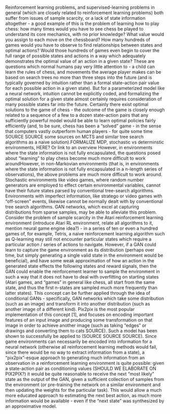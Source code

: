 Reinforcement learning problems, and supervised-learning problems in general (which are closely related to reinforcement learning problems) both suffer from issues of sample scarcity, or a lack of state information altogether - a good example of this is the problem of learning how to play chess: how many times would you have to see chess be played to understand its core mechanics, with no prior knowledge? What value would you assign to each move on the chessboard? How many hundreds of games would you have to observe to find relationships between states and optimal actions? Would those hundreds of games even begin to cover the full range of possible states and actions in a way which adequately demonstrates the optimal value of an action in a given state? 
These are questions which normal humans pay very little attention to - a child can learn the rules of chess, and movements the average player makes can be based on search trees no more than three steps into the future (and is typically governed by intuition rather than a formal state-action pair value for each possible action in a given state). But for a parameterized model like a neural network, intuition cannot be explicitly coded, and formalizing the optimal solution for a given state almost certainly requires consideration of many possible states far into the future. 
    Certainly there exist optimal solutions to the game of chess - the outcome of the game is closely enough related to a sequence of a few to a dozen state-action pairs that any sufficiently powerful model would be able to learn optimal policies fairly efficiently (and, to be sure, chess has been a “solved” game - in the sense that computers vastly outperform human players - for quite some time SOURCE SOURCE some sources on MCTS and similar tree search algorithms as a naive solution).FORMALIZE MDP, stochastic vs determinstic environments, HERE? Or link to an overview 
However, in environments where the state information is not fully encapsulated, the questions posed about “learning” to play chess become much more difficult to work aroundHowever, in non-Markovian environments (that is, in environments where the state information is not fully encapsulated in a n-length series of observations), the above problems are much more difficult to work around. Stochastic environments like video games, where random number generators are employed to effect certain environmental variables, cannot have their future states parsed by conventional tree-search algorithms. Environments with imperfect information, like stratego or video games with “off-screen” events, likewise cannot be normally dealt with by conventional tree search algorithms. 
GAN networks, which excel at capturing distributions from sparse samples, may be able to alleviate this problem. Consider the problem of sample scarcity in the Atari reinforcement learning environment (introduce Atari RL environment, relate all algorithms to it, mention neural game engine idea?) - in a series of ten or even a hundred games of, for example, Tetris, a naive reinforcement learning algorithm such as Q-learning may still not encounter particular states which require a particular action / series of actions to navigate. However, if a GAN could learn to capture the game environment as its distribution (perhaps over time, but simply generating a single valid state in the environment would be beneficial), and have some weak approximation of how an action in the generated state effects the following states and reward signals, then the GAN could enable the reinforcement learner to sample the environment in such a way that it does not have to deal with overfitting on starting states (Atari games, and “games” in general like chess, all start from the same state, and thus the first n-states are sampled much more frequently than latter states). 
This concept can be further applied through the idea of conditional GANs - specifically, GAN networks which take some distribution (such as an image) and transform it into another distribution (such as another image of a different kind). Pix2pix is the most popular implementation of this concept [1], and focuses on encoding important features of an input image and producing some transformation on that image in order to achieve another image (such as taking “edges” or drawings and converting them to cats SOURCE). Such a model has been shown to successfully be applied to (SOURCE SOURCE SOURCE). Since game environments can necessarily be encoded into information for a neural network (otherwise all reinforcement learning methods would fail, since there would be no way to extract information from a state), a “pix2pix”-esque approach to generating much information from an observation in a reinforcement learning environment is quite possible: given a state-action pair as conditioning values (SHOULD WE ELABORATE ON PIX2PIX?) it would be quite reasonable to receive the next “most likely” state as the output of the GAN, given a sufficient collection of samples from the environment (or pre-training the network on a similar environment and then updating the weights for the particular task). This would allow a much more educated approach to estimating the next best action, as much more information would be available - even if the “next state” was synthesized by an approximative model. 

